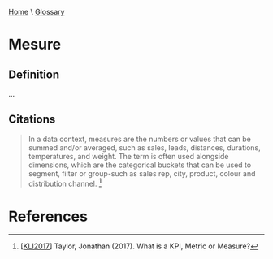[Home](../../index.html) \ [Glossary](glossary.html)

# Mesure

## Definition

...  

## Citations

> In a data context, measures are the numbers or values that can be summed and/or averaged, such as sales, leads, distances, durations, temperatures, and weight. The term is often used alongside dimensions, which are the categorical buckets that can be used to segment, filter or group-such as sales rep, city, product, colour and distribution channel. [^1] 

# References

[^1]: [[KLI2017](../references/websites/list.html)] Taylor, Jonathan (2017). What is a KPI, Metric or Measure?
